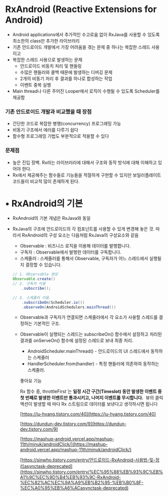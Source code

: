 # **RxAndroid (Reactive Extensions for Android)**

- Android applications에서 추가적인 수고로움 없이 RxJava를 사용할 수 있도록 최소한의 class만 추가한 라이브러리
- 기존 안드로이드 개발에서 가장 어려움을 겪는 문제 중 하나는 복잡한 스레드 사용이고
- 복잡한 스레드 사용으로 발생하는 문제
    - 안드로이드 비동치 처리 및 핸들링
    - 수많은 핸들러와 콜백 때문에 발생하는 디버깅 문제
    - 2개의 비동기 처리 후 결과를 하나로 합성하는 작업
    - 이벤트 중복 실행
- Main thread나 다른 주어진 Looper에서 로직이 수행될 수 있도록 Scheduler를 제공함

### **기존 안드로이드 개발과 비교했을 때 장점**

- 간단한 코드로 복잡한 병행(concurrency) 프로그래밍 가능
- 비동기 구조에서 에러를 다루기 쉽다
- 함수형 프로그래밍 기법도 부분적으로 적용할 수 있다

### **문제점**

- 높은 진입 장벽. Rx라는 라이브러리에 대해서 구조와 동작 방식에 대해 이해하고 있어야 한다.
- Rx에서 제공해주는 함수들로 기능들을 적절하게 구현할 수 있지만 보일러플레이트 코드들이 비교적 많이 존재하게 된다.

# • RxAndroid의 기본

- RxAndroid의 기본 개념은 RxJava와 동일
- RxJava의 구조에 안드로이드의 각 컴포넌트를 사용할 수 있게 변경해 놓은 것. 따라서 RxAndroid의 구성 요소는 다음처럼 RxJava의 구성요소와 같음
    - Observable : 비즈니스 로직을 이용해 데이터를 발행합니다.
    - 구독자 : Observable에서 발행한 데이터를 구독합니다.
    - 스케줄러 : 스케줄러를 통해서 Observable, 구독자가 어느 스레드에서 실행될지 결정할 수 있습니다.
    
    ```java
    // 1. Observable 생성
    Observable.create()
    // 2. 구독자 이용
        .subscribe();
     
    // 3. 스케줄러 이용
        .subscribeOn(Scheduler.io())
        .observeOn(AndroidSchedulers.mainThread())
    ```
    
    - Observable과 구독자가 연결되면 스케줄러에서 각 요소가 사용할 스레드를 결정하는 기본적인 구조.
    - Observable이 실행되는 스레드는 subscribeOn() 함수에서 설정하고 처리된 결과를 onServeOn() 함수에 설정된 스레드로 보내 최종 처리.
        - AndroidScheduler.mainThread() - 안드로이드의 UI 스레드에서 동작하는 스케줄러
        - HandlerScheduler.from(handler) - 특정 핸들러에 의존하여 동작하는 스케줄러.
        
        좋아요 기능
        
        Rx 함수 중, throttleFirst`는 **일정 시간 구간(Timeslot) 동안 발생한 이벤트 중 첫 번째로 발생한 이벤트만 통과시키고, 나머지 이벤트를 무시합니다.**
         뷰의 클릭 액션이 발생할 때 마다 Rx 스트림으로 데이터를 보낸다고 생각하시면 됩니다
        
        [https://ju-hyang.tistory.com/40](https://ju-hyang.tistory.com/40)
        
        [https://dundun-dev.tistory.com/9](https://dundun-dev.tistory.com/9)
        
        [https://mashup-android.vercel.app/mashup-11th/minuk/androidClick/](https://mashup-android.vercel.app/mashup-11th/minuk/androidClick/)
        
        [https://sinwho.tistory.com/entry/안드로이드-RxAndroid-사용법-및-정리asynctask-deprecated](https://sinwho.tistory.com/entry/%EC%95%88%EB%93%9C%EB%A1%9C%EC%9D%B4%EB%93%9C-RxAndroid-%EC%82%AC%EC%9A%A9%EB%B2%95-%EB%B0%8F-%EC%A0%95%EB%A6%ACasynctask-deprecated)
